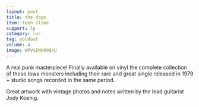 ```yaml
---
layout: post
title: the dogs
item: teen slime
support: lp
category: rur
tag: soldout
volume: 4
image: WPVsIMe99QsU
---
```


A real punk masterpiece! Finally available on vinyl the complete collection of these Iowa monsters including their rare and great single released in 1979 + studio songs recorded in the same period.

Great artwork with vintage photos and notes written by the lead guitarist Jody Koenig.
